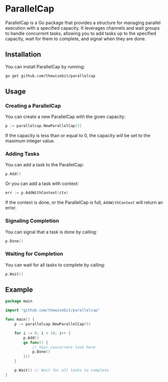 # ParallelCap

ParallelCap is a Go package that provides a structure for managing parallel execution with a specified capacity. It
leverages channels and wait groups to handle concurrent tasks, allowing you to add tasks up to the specified capacity,
wait for them to complete, and signal when they are done.

## Installation

You can install ParallelCap by running:

```bash
go get github.com/thewisebit/parallelcap
```

## Usage

### Creating a ParallelCap

You can create a new ParallelCap with the given capacity:

```go
p := parallelcap.NewParallelCap(5)
```

If the capacity is less than or equal to 0, the capacity will be set to the maximum integer value.

### Adding Tasks

You can add a task to the ParallelCap:

```go
p.Add()
```

Or you can add a task with context:

```go
err := p.AddWithContext(ctx)
```

If the context is done, or the ParallelCap is full, `AddWithContext` will return an error.

### Signaling Completion

You can signal that a task is done by calling:

```go
p.Done()
```

### Waiting for Completion

You can wait for all tasks to complete by calling:

```go
p.Wait()
```

## Example

```go
package main

import "github.com/thewisebit/parallelcap"

func main() {
	p := parallelcap.NewParallelCap(5)

	for i := 0; i < 10; i++ {
		p.Add()
		go func() {
			// Your concurrent task here
			p.Done()
		}()
	}

	p.Wait() // Wait for all tasks to complete
}
```
